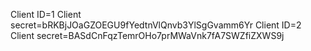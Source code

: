 Client ID=1
Client secret=bRKBjJOaGZOEGU9fYedtnVlQnvb3YlSgGvamm6Yr
Client ID=2
Client secret=BASdCnFqzTemrOHo7prMWaVnk7fA7SWZfiZXWS9j
